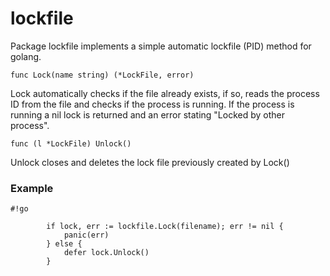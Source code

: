 # lockfile #

Package lockfile implements a simple automatic lockfile (PID) method for golang.


    func Lock(name string) (*LockFile, error)

Lock automatically checks if the file already exists, if so, reads the process ID from the file and checks if the process is running. If the process is running a nil lock is returned and an error stating "Locked by other process".

    func (l *LockFile) Unlock()

Unlock closes and deletes the lock file previously created by Lock()


### Example ###
```
#!go

		if lock, err := lockfile.Lock(filename); err != nil {
			panic(err)
		} else {
			defer lock.Unlock()
		}
```